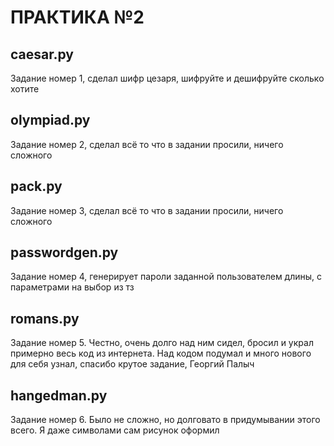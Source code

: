 # ПРАКТИКА №2
## caesar.py
Задание номер 1, сделал шифр цезаря, шифруйте и дешифруйте сколько хотите
## olympiad.py
Задание номер 2, сделал всё то что в задании просили, ничего сложного
## pack.py
Задание номер 3, сделал всё то что в задании просили, ничего сложного
## passwordgen.py
Задание номер 4, генерирует пароли заданной пользователем длины, с параметрами на выбор из тз
## romans.py
Задание номер 5. Честно, очень долго над ним сидел, бросил и украл примерно весь код из интернета. Над кодом подумал и много нового для себя узнал, спасибо крутое задание, Георгий Палыч
## hangedman.py
Задание номер 6. Было не сложно, но долговато в придумывании этого всего. Я даже символами сам рисунок оформил
